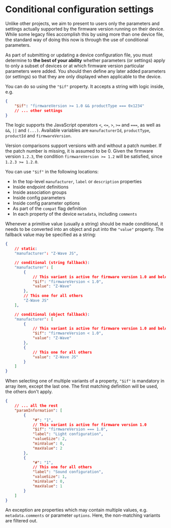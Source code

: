# Conditional configuration settings

Unlike other projects, we aim to present to users only the parameters and settings actually supported by the firmware version running on their device. While some legacy files accomplish this by using more than one device file, the standard way of doing this now is through the use of conditional parameters.

As part of submitting or updating a device configuration file, you must determine to **the best of your ability** whether parameters (or settings) apply to only a subset of devices or at which firmware version particular parameters were added. You should then define any later added parameters (or settings) so that they are only displayed when applicable to the device.

You can do so using the `"$if"` property. It accepts a string with logic inside, e.g.

```json
{
	"$if": "firmwareVersion >= 1.0 && productType === 0x1234"
	// ... other settings
}
```

The logic supports the JavaScript operators `<`, `<=`, `>`, `>=` and `===`, as well as `&&`, `||` and `(...)`. Available variables are `manufacturerId`, `productType`, `productId` and `firmwareVersion`.

Version comparisons support versions with and without a patch number. If the patch number is missing, it is assumed to be 0. Given the firmware version `1.2.3`, the condition `firmwareVersion >= 1.2` will be satisfied, since `1.2.3 >= 1.2.0`.

You can use `"$if"` in the following locations:

- In the top-level `manufacturer`, `label` or `description` properties
- Inside endpoint definitions
- Inside association groups
- Inside config parameters
- Inside config parameter options
- As part of the `compat` flag definition
- In each property of the device `metadata`, including `comments`

Whenever a primitive value (usually a string) should be made conditional, it needs to be converted into an object and put into the `"value"` property. The fallback value may be specified as a string:

```json
{
	// static:
	"manufacturer": "Z-Wave JS",

	// conditional (string fallback):
	"manufacturer": [
		{
			// This variant is active for firmware version 1.0 and below
			"$if": "firmwareVersion < 1.0",
			"value": "Z-Wave"
		},
		// This one for all others
		"Z-Wave JS"
	],

	// conditional (object fallback):
	"manufacturer": [
		{
			// This variant is active for firmware version 1.0 and below
			"$if": "firmwareVersion < 1.0",
			"value": "Z-Wave"
		},
		{
			// This one for all others
			"value": "Z-Wave JS"
		}
	]
}
```

When selecting one of multiple variants of a property, `"$if"` is mandatory in array item, except the last one. The first matching definition will be used, the others don't apply.

```json
{
	// ... all the rest
	"paramInformation": [
		{
			"#": "1",
			// This variant is active for firmware version 1.0
			"$if": "firmwareVersion === 1.0",
			"label": "Light configuration",
			"valueSize": 2,
			"minValue": 0,
			"maxValue": 2
		},
		{
			"#": "1",
			// This one for all others
			"label": "Sound configuration",
			"valueSize": 1,
			"minValue": 0,
			"maxValue": 1
		}
	]
}
```

An exception are properties which may contain multiple values, e.g. `metadata.comments` or parameter `options`. Here, the non-matching variants are filtered out.
